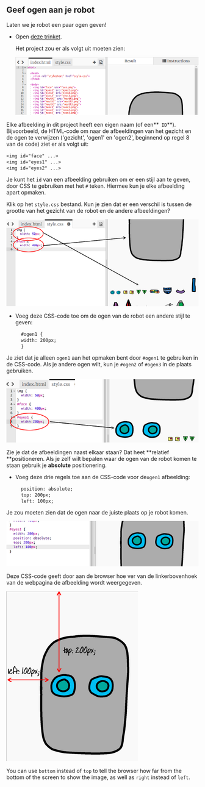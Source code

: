 ## Geef ogen aan je robot

Laten we je robot een paar ogen geven!

+ Open [deze trinket](http://jumpto.cc/web-robot).
    
    Het project zou er als volgt uit moeten zien:
    
    ![screenshot](images/robot-starter.png)

Elke afbeelding in dit project heeft een eigen naam (of een**` ID`**). Bijvoorbeeld, de HTML-code om naar de afbeeldingen van het gezicht en de ogen te verwijzen ('gezicht', 'ogen1' en 'ogen2', beginnend op regel 8 van de code) ziet er als volgt uit:

    <img id="face" ...>
    <img id="eyes1" ...>
    <img id="eyes2" ...>
    

Je kunt het `id` van een afbeelding gebruiken om er een stijl aan te geven, door CSS te gebruiken met het `#` teken. Hiermee kun je elke afbeelding apart opmaken.

Klik op het `style.css` bestand. Kun je zien dat er een verschil is tussen de grootte van het gezicht van de robot en de andere afbeeldingen?

![screenshot](images/robot-id.png)

+ Voeg deze CSS-code toe om de ogen van de robot een andere stijl te geven:
    
        #ogen1 {
        width: 200px;
        }
        

Je ziet dat je alleen `ogen1` aan het opmaken bent door `#ogen1` te gebruiken in de CSS-code. Als je andere ogen wilt, kun je `#ogen2` of `#ogen3` in de plaats gebruiken.

![screenshot](images/robot-eyes-width.png)

Zie je dat de afbeeldingen naast elkaar staan? Dat heet **relatief **positioneren. Als je zelf wilt bepalen waar de ogen van de robot komen te staan gebruik je **absolute** positionering.

+ Voeg deze drie regels toe aan de CSS-code voor de` ogen1 ` afbeelding:
    
        position: absolute;
        top: 200px;
        left: 100px;
        

Je zou moeten zien dat de ogen naar de juiste plaats op je robot komen.

![screenshot](images/robot-eyes-position.png)

Deze CSS-code geeft door aan de browser hoe ver van de linkerbovenhoek van de webpagina de afbeelding wordt weergegeven.

![screenshot](images/robot-eyes-position2.png)

You can use `bottom` instead of `top` to tell the browser how far from the bottom of the screen to show the image, as well as `right` instead of `left`.